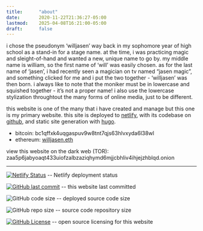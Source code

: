 ```yaml
---
title:      "about"
date:       2020-11-22T21:36:27-05:00
lastmod:    2025-04-08T16:21:00-05:00
draft:      false
---
```


i chose the pseudonym ‘willjasen’ way back in my sophomore year of high school as a stand-in for a stage name. at the time, i was practicing magic and sleight-of-hand and wanted a new, unique name to go by. my middle name is william, so the first name of ‘will’ was easily chosen. as for the last name of ‘jasen’, i had recently seen a magician on tv named “jasen magic”, and something clicked for me and i put the two together - ‘willjasen’ was then born. i always like to note that the moniker must be in lowercase and squished together - it’s not a proper name! i also use the lowercase stylization throughtout the many forms of online media, just to be different.

this website is one of the many that i have created and manage but this one is my primary website. this site is deployed to [netlify](https://netlify.com/), with its codebase on [github](https://github.com/willjasen/website), and static site generation with [hugo](https://gohugo.io).

- bitcoin: bc1qffxk4uqgaspuv9w8tnt7qjs63hlvxyda6l38wl
- ethereum: [willjasen.eth](https://app.ens.domains/willjasen.eth)

view this website on the dark web (TOR): zaa5p6jabyoaqt433uiofzalbzaziqhymd6mjjcbhliv4ihjejzhblqd.onion

---

[![Netlify Status](https://api.netlify.com/api/v1/badges/42783427-82aa-4b97-9eb0-7fab47587d76/deploy-status)](https://app.netlify.com/sites/willjasen-website/deploys) -- Netlify deployment status

[![GitHub last commit](https://img.shields.io/github/last-commit/willjasen/website)](https://github.com/willjasen/website) -- this website last committed

![GitHub code size](https://img.shields.io/github/languages/code-size/willjasen/website) -- deployed source code size

![GitHub repo size](https://img.shields.io/github/repo-size/willjasen/website) -- source code repository size

[![GitHub License](https://img.shields.io/github/license/willjasen/website)](https://github.com/willjasen/website/blob/main/LICENSE) -- open source licensing for this website
